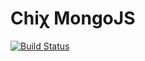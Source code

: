 Chiχ MongoJS
============

[![Build Status](https://travis-ci.org/nodule/mongojs.png)](https://travis-ci.org/nodule/mongojs)
